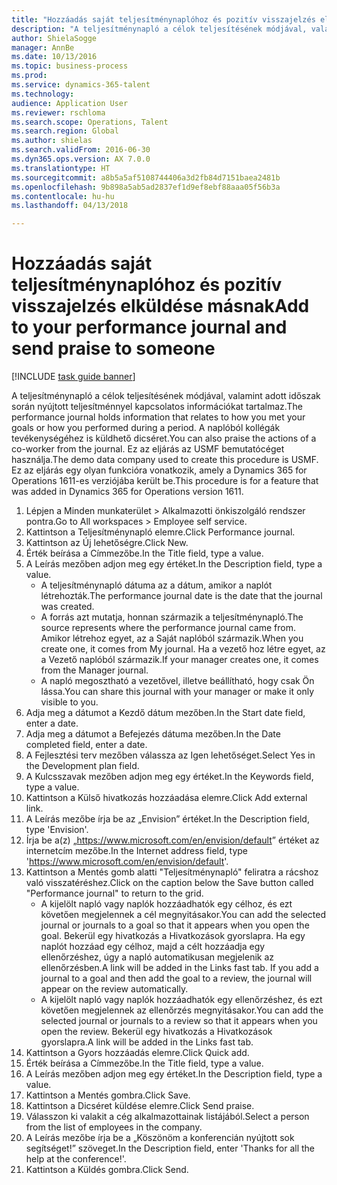 ```yaml
--- 
title: "Hozzáadás saját teljesítménynaplóhoz és pozitív visszajelzés elküldése másnak"
description: "A teljesítménynapló a célok teljesítésének módjával, valamint adott időszak során nyújtott teljesítménnyel kapcsolatos információkat tartalmaz."
author: ShielaSogge
manager: AnnBe
ms.date: 10/13/2016
ms.topic: business-process
ms.prod: 
ms.service: dynamics-365-talent
ms.technology: 
audience: Application User
ms.reviewer: rschloma
ms.search.scope: Operations, Talent
ms.search.region: Global
ms.author: shielas
ms.search.validFrom: 2016-06-30
ms.dyn365.ops.version: AX 7.0.0
ms.translationtype: HT
ms.sourcegitcommit: a8b5a5af5108744406a3d2fb84d7151baea2481b
ms.openlocfilehash: 9b898a5ab5ad2837ef1d9ef8ebf88aaa05f56b3a
ms.contentlocale: hu-hu
ms.lasthandoff: 04/13/2018

---
```

# <a name="add-to-your-performance-journal-and-send-praise-to-someone"></a><span data-ttu-id="96243-103">Hozzáadás saját teljesítménynaplóhoz és pozitív visszajelzés elküldése másnak</span><span class="sxs-lookup"><span data-stu-id="96243-103">Add to your performance journal and send praise to someone</span></span>

[!INCLUDE [task guide banner](../../includes/task-guide-banner.md)]

<span data-ttu-id="96243-104">A teljesítménynapló a célok teljesítésének módjával, valamint adott időszak során nyújtott teljesítménnyel kapcsolatos információkat tartalmaz.</span><span class="sxs-lookup"><span data-stu-id="96243-104">The performance journal holds information that relates to how you met your goals or how you performed during a period.</span></span> <span data-ttu-id="96243-105">A naplóból kollégák tevékenységéhez is küldhető dicséret.</span><span class="sxs-lookup"><span data-stu-id="96243-105">You can also praise the actions of a co-worker from the journal.</span></span> <span data-ttu-id="96243-106">Ez az eljárás az USMF bemutatócéget használja.</span><span class="sxs-lookup"><span data-stu-id="96243-106">The demo data company used to create this procedure is USMF.</span></span> <span data-ttu-id="96243-107">Ez az eljárás egy olyan funkcióra vonatkozik, amely a Dynamics 365 for Operations 1611-es verziójába került be.</span><span class="sxs-lookup"><span data-stu-id="96243-107">This procedure is for a feature that was added in Dynamics 365 for Operations version 1611.</span></span>

1. <span data-ttu-id="96243-108">Lépjen a Minden munkaterület > Alkalmazotti önkiszolgáló rendszer pontra.</span><span class="sxs-lookup"><span data-stu-id="96243-108">Go to All workspaces > Employee self service.</span></span>
2. <span data-ttu-id="96243-109">Kattintson a Teljesítménynapló elemre.</span><span class="sxs-lookup"><span data-stu-id="96243-109">Click Performance journal.</span></span>
3. <span data-ttu-id="96243-110">Kattintson az Új lehetőségre.</span><span class="sxs-lookup"><span data-stu-id="96243-110">Click New.</span></span>
4. <span data-ttu-id="96243-111">Érték beírása a Címmezőbe.</span><span class="sxs-lookup"><span data-stu-id="96243-111">In the Title field, type a value.</span></span>
5. <span data-ttu-id="96243-112">A Leírás mezőben adjon meg egy értéket.</span><span class="sxs-lookup"><span data-stu-id="96243-112">In the Description field, type a value.</span></span>
    * <span data-ttu-id="96243-113">A teljesítménynapló dátuma az a dátum, amikor a naplót létrehozták.</span><span class="sxs-lookup"><span data-stu-id="96243-113">The performance journal date is the date that the journal was created.</span></span>  
    * <span data-ttu-id="96243-114">A forrás azt mutatja, honnan származik a teljesítménynapló.</span><span class="sxs-lookup"><span data-stu-id="96243-114">The source represents where the performance journal came from.</span></span> <span data-ttu-id="96243-115">Amikor létrehoz egyet, az a Saját naplóból származik.</span><span class="sxs-lookup"><span data-stu-id="96243-115">When you create one, it comes from My journal.</span></span> <span data-ttu-id="96243-116">Ha a vezető hoz létre egyet, az a Vezető naplóból származik.</span><span class="sxs-lookup"><span data-stu-id="96243-116">If your manager creates one, it comes from the Manager journal.</span></span>  
    * <span data-ttu-id="96243-117">A napló megosztható a vezetővel, illetve beállítható, hogy csak Ön lássa.</span><span class="sxs-lookup"><span data-stu-id="96243-117">You can share this journal with your manager or make it only visible to you.</span></span>  
6. <span data-ttu-id="96243-118">Adja meg a dátumot a Kezdő dátum mezőben.</span><span class="sxs-lookup"><span data-stu-id="96243-118">In the Start date field, enter a date.</span></span>
7. <span data-ttu-id="96243-119">Adja meg a dátumot a Befejezés dátuma mezőben.</span><span class="sxs-lookup"><span data-stu-id="96243-119">In the Date completed field, enter a date.</span></span>
8. <span data-ttu-id="96243-120">A Fejlesztési terv mezőben válassza az Igen lehetőséget.</span><span class="sxs-lookup"><span data-stu-id="96243-120">Select Yes in the Development plan field.</span></span>
9. <span data-ttu-id="96243-121">A Kulcsszavak mezőben adjon meg egy értéket.</span><span class="sxs-lookup"><span data-stu-id="96243-121">In the Keywords field, type a value.</span></span>
10. <span data-ttu-id="96243-122">Kattintson a Külső hivatkozás hozzáadása elemre.</span><span class="sxs-lookup"><span data-stu-id="96243-122">Click Add external link.</span></span>
11. <span data-ttu-id="96243-123">A Leírás mezőbe írja be az „Envision” értéket.</span><span class="sxs-lookup"><span data-stu-id="96243-123">In the Description field, type 'Envision'.</span></span>
12. <span data-ttu-id="96243-124">Írja be a(z) „<https://www.microsoft.com/en/envision/default>” értéket az internetcím mezőbe.</span><span class="sxs-lookup"><span data-stu-id="96243-124">In the Internet address field, type '<https://www.microsoft.com/en/envision/default>'.</span></span>
13. <span data-ttu-id="96243-125">Kattintson a Mentés gomb alatti "Teljesítménynapló" feliratra a rácshoz való visszatéréshez.</span><span class="sxs-lookup"><span data-stu-id="96243-125">Click on the caption below the Save button called "Performance journal" to return to the grid.</span></span>
    * <span data-ttu-id="96243-126">A kijelölt napló vagy naplók hozzáadhatók egy célhoz, és ezt követően megjelennek a cél megnyitásakor.</span><span class="sxs-lookup"><span data-stu-id="96243-126">You can add the selected journal or journals to a goal so that it appears when you open the goal.</span></span> <span data-ttu-id="96243-127">Bekerül egy hivatkozás a Hivatkozások gyorslapra. Ha egy naplót hozzáad egy célhoz, majd a célt hozzáadja egy ellenőrzéshez, úgy a napló automatikusan megjelenik az ellenőrzésben.</span><span class="sxs-lookup"><span data-stu-id="96243-127">A link will be added in the Links fast tab.    If you add a journal to a goal and then add the goal to a review, the journal will appear on the review automatically.</span></span>  
    * <span data-ttu-id="96243-128">A kijelölt napló vagy naplók hozzáadhatók egy ellenőrzéshez, és ezt követően megjelennek az ellenőrzés megnyitásakor.</span><span class="sxs-lookup"><span data-stu-id="96243-128">You can add the selected journal or journals to a review so that it appears when you open the review.</span></span>    <span data-ttu-id="96243-129">Bekerül egy hivatkozás a Hivatkozások gyorslapra.</span><span class="sxs-lookup"><span data-stu-id="96243-129">A link will be added in the Links fast tab.</span></span>  
14. <span data-ttu-id="96243-130">Kattintson a Gyors hozzáadás elemre.</span><span class="sxs-lookup"><span data-stu-id="96243-130">Click Quick add.</span></span>
15. <span data-ttu-id="96243-131">Érték beírása a Címmezőbe.</span><span class="sxs-lookup"><span data-stu-id="96243-131">In the Title field, type a value.</span></span>
16. <span data-ttu-id="96243-132">A Leírás mezőben adjon meg egy értéket.</span><span class="sxs-lookup"><span data-stu-id="96243-132">In the Description field, type a value.</span></span>
17. <span data-ttu-id="96243-133">Kattintson a Mentés gombra.</span><span class="sxs-lookup"><span data-stu-id="96243-133">Click Save.</span></span>
18. <span data-ttu-id="96243-134">Kattintson a Dicséret küldése elemre.</span><span class="sxs-lookup"><span data-stu-id="96243-134">Click Send praise.</span></span>
19. <span data-ttu-id="96243-135">Válasszon ki valakit a cég alkalmazottainak listájából.</span><span class="sxs-lookup"><span data-stu-id="96243-135">Select a person from the list of employees in the company.</span></span>
20. <span data-ttu-id="96243-136">A Leírás mezőbe írja be a „Köszönöm a konferencián nyújtott sok segítséget!” szöveget.</span><span class="sxs-lookup"><span data-stu-id="96243-136">In the Description field, enter 'Thanks for all the help at the conference!'.</span></span>
21. <span data-ttu-id="96243-137">Kattintson a Küldés gombra.</span><span class="sxs-lookup"><span data-stu-id="96243-137">Click Send.</span></span>



